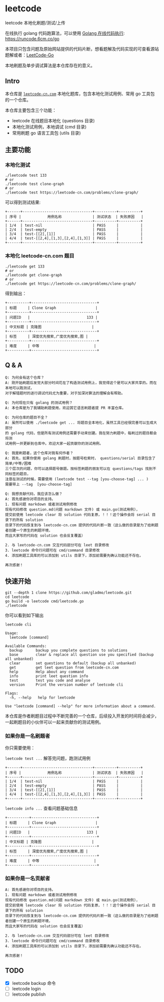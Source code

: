 # leetcode
leetcode 本地化刷题/测试/上传

在线执行 golang 代码跑算法，可以使用
[Golang 在线代码执行](https://runcode.6cm.co/go): https://runcode.6cm.co/go

本项目只包含问题及原始网站提供的代码片断，想看题解及代码实现的可查看源站题解或者：[LeetCode-Go](https://github.com/halfrost/LeetCode-Go)

本地刷题及单步调试算法是本仓库存在的意义。

## Intro
本仓库是 [`leetcode-cn.com`](https://leetcode-cn.com) 本地化题库，包含本地化测试用例、常用 go 工具包的一个仓库。

本仓库主要包含三个功能：

- leetcode 在线题目本地化 (questions 目录)
- 本地化测试用例，本地调试 (cmd 目录)
- 常用刷题 go 语言工具包 (utils 目录)

## 主要功能
### 本地化测试
```shell script
./leetcode test 133
# or
./leetcode test clone-graph
# or 
./leetcode test https://leetcode-cn.com/problems/clone-graph/
```

可以得到测试结果:
```shell script
+------+--------------------------------+----------+----------+
| 序号 |            用例名称              | 测试状态  | 失败原因   |
+------+--------------------------------+----------+----------+
| 1/4  | test-nil                       | PASS     |          |
| 2/4  | test-empty                     | PASS     |          |
| 3/4  | test-[[2],[1]]                 | PASS     |          |
| 4/4  | test-[[2,4],[1,3],[2,4],[1,3]] | PASS     |          |
+------+--------------------------------+----------+----------+
```

### 本地化 leetcode-cn.com 题目
```shell script
./leetcode get 133
# or
./leetcode get clone-graph
# or 
./leetcode get https://leetcode-cn.com/problems/clone-graph/
```

得到输出：
```shell script
+----------+------------------------------+
| 标题     | Clone Graph                  |
+----------+------------------------------+
| 问题ID   |                          133 |
+----------+------------------------------+
| 中文标题 | 克隆图                       |
+----------+------------------------------+
| 标签     | 深度优先搜索,广度优先搜索,图 |
+----------+------------------------------+
| 难度     | 中等                         |
+----------+------------------------------+
```

## Q & A
```
Q: 为何会有这个仓库？
A: 刚开始刷题后发觉大部分时间花在了构造测试用例上，我觉得这个是可以大家共享的。而在本地可以跑测试，
对于解错题时的逐行调试代码尤为重要，对于加深对算法的理解会有帮助。

Q: 为何现在只有 golang 的测试用例？
A: 本仓库是为了我辅助刷题使用，欢迎其它语言刷题者提 PR 丰富仓库。

Q: 为何仓库的题目不全？
A: 虽然可以使用 ./leetcode get ... 将题目全本地化，虽然工具已经很完善可以生成大部分
的 golang 代码，但是所有测试用例还需要手动来创建。我在努力刷题中，每刷过的题目都会将测
试用例一并更新到仓库中。欢迎大家一起贡献你的测试用例。

Q: 我是刷题者，这个仓库对我有何作者？
A: 首先，如果你使用 golang 刷题时，按题号检索时， questions/serial 目录包含了 简单/中等/困难 
三个层次的问题，你可以选择题号做题。按标签刷题的朋友可以在 questions/tags 找到不同标签的题目，
注意在测试的时候，需要使用 (leetcode test --tag [you-choose-tag] ... )
需要带上 --tag  [you-choose-tag]

Q: 我想贡献代码，我应该怎么做？
A: 首先感谢你对项目的支持。
1. 现有问题 markdown 或者测试用例修改
现有代码修改 question.md(问题 markdown 文件) 或 main.go(测试用例)，
提交前使用 leetcode clear 将 solution 代码复原，！！！这个操作会将 serial 目录下的所有 solution 
目录下的代码恢复到与 leetcode-cn.com 提供的代码片断一致（这么做的目录是为了给刷题者创建一个原生的刷题环境，
而且大家写的代码在 solution 也会反复覆盖）

2. 与 leetcode-cn.com 交互代码部分可在 leet 目录修改
3. leetcode 命令行问题可在 cmd/command 目录修改
4. 添加刷题工具库的可以添加到 utils 目录下，添加前需要先确认功能还不存在。

再次感谢！
```

## 快速开始
```shell script
git --depth 1 clone https://github.com/gladmo/leetcode.git
cd leetcode
go build -o leetcode cmd/leetcode.go
./leetcode
```

你可以看到如下输出
```shell script
leetcode cli

Usage:
  leetcode [command]

Available Commands:
  backup      backup you complete questions to solutions
  base        clear & replace all question use you specified (backup all unbanked)
  clear       set questions to default (backup all unbanked)
  get         get leet question from leetcode-cn.com
  help        Help about any command
  info        print leet question info
  test        test you code and analyse
  version     Print the version number of leetcode cli

Flags:
  -h, --help   help for leetcode

Use "leetcode [command] --help" for more information about a command.
```

本仓库是作者刷题目过程中不断完善的一个仓库，后续投入开发的时间将会减少，一起刷题目的小伙伴可以一起来贡献你的测试用例。
### 如果你是一名刷题者

你只需要使用：

`leetcode test ...` 解答完问题，跑测试用例
```shell script
+------+--------------------------------+----------+----------+
| 序号 |            用例名称              | 测试状态  | 失败原因   |
+------+--------------------------------+----------+----------+
| 1/4  | test-nil                       | PASS     |          |
| 2/4  | test-empty                     | PASS     |          |
| 3/4  | test-[[2],[1]]                 | PASS     |          |
| 4/4  | test-[[2,4],[1,3],[2,4],[1,3]] | PASS     |          |
+------+--------------------------------+----------+----------+
```

`leetcode info ...` 查看问题基础信息
```shell script
+----------+------------------------------+
| 标题     | Clone Graph                  |
+----------+------------------------------+
| 问题ID   |                          133 |
+----------+------------------------------+
| 中文标题 | 克隆图                       |
+----------+------------------------------+
| 标签     | 深度优先搜索,广度优先搜索,图 |
+----------+------------------------------+
| 难度     | 中等                         |
+----------+------------------------------+
```

### 如果你是一名贡献者
```shell script
A: 首先感谢你对项目的支持。
1. 现有问题 markdown 或者测试用例修改
现有代码修改 question.md(问题 markdown 文件) 或 main.go(测试用例)，
提交前使用 leetcode clear 将 solution 代码复原，！！！这个操作会将 serial 目录下的所有 solution 
目录下的代码恢复到与 leetcode-cn.com 提供的代码片断一致（这么做的目录是为了给刷题者创建一个原生的刷题环境，
而且大家写的代码在 solution 也会反复覆盖）

2. 与 leetcode-cn.com 交互代码部分可在 leet 目录修改
3. leetcode 命令行问题可在 cmd/command 目录修改
4. 添加刷题工具库的可以添加到 utils 目录下，添加前需要先确认功能还不存在。

再次感谢！
```

## TODO
- [x] leetcode backup 命令
- [ ] leetcode login
- [ ] leetcode publish
